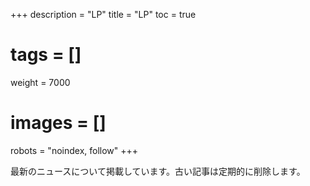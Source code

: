 +++
description = "LP"
title = "LP"
toc = true
# tags = []
weight = 7000
# images = []
robots = "noindex, follow"
+++

最新のニュースについて掲載しています。古い記事は定期的に削除します。
